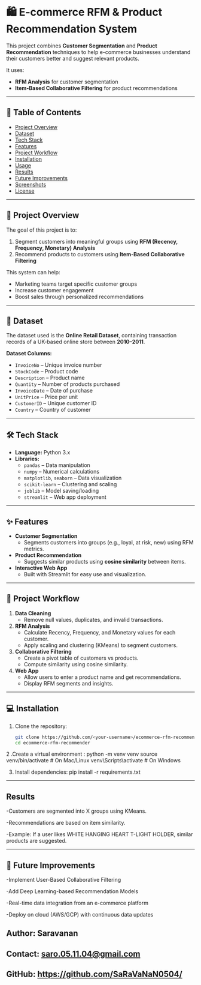# 🛍️ E-commerce RFM & Product Recommendation System

This project combines **Customer Segmentation** and **Product Recommendation** techniques to help e-commerce businesses understand their customers better and suggest relevant products.  

It uses:
- **RFM Analysis** for customer segmentation  
- **Item-Based Collaborative Filtering** for product recommendations  

---

## 📌 Table of Contents
- [Project Overview](#project-overview)
- [Dataset](#dataset)
- [Tech Stack](#tech-stack)
- [Features](#features)
- [Project Workflow](#project-workflow)
- [Installation](#installation)
- [Usage](#usage)
- [Results](#results)
- [Future Improvements](#future-improvements)
- [Screenshots](#screenshots)
- [License](#license)

---

## 📖 Project Overview

The goal of this project is to:
1. Segment customers into meaningful groups using **RFM (Recency, Frequency, Monetary) Analysis**
2. Recommend products to customers using **Item-Based Collaborative Filtering**

This system can help:
- Marketing teams target specific customer groups
- Increase customer engagement
- Boost sales through personalized recommendations

---

## 📂 Dataset

The dataset used is the **Online Retail Dataset**, containing transaction records of a UK-based online store between **2010–2011**.

**Dataset Columns:**
- `InvoiceNo` – Unique invoice number
- `StockCode` – Product code
- `Description` – Product name
- `Quantity` – Number of products purchased
- `InvoiceDate` – Date of purchase
- `UnitPrice` – Price per unit
- `CustomerID` – Unique customer ID
- `Country` – Country of customer

---

## 🛠 Tech Stack

- **Language:** Python 3.x
- **Libraries:**
  - `pandas` – Data manipulation
  - `numpy` – Numerical calculations
  - `matplotlib`, `seaborn` – Data visualization
  - `scikit-learn` – Clustering and scaling
  - `joblib` – Model saving/loading
  - `streamlit` – Web app deployment

---

## ✨ Features

- **Customer Segmentation**
  - Segments customers into groups (e.g., loyal, at risk, new) using RFM metrics.
- **Product Recommendation**
  - Suggests similar products using **cosine similarity** between items.
- **Interactive Web App**
  - Built with Streamlit for easy use and visualization.

---

## 🔄 Project Workflow

1. **Data Cleaning**
   - Remove null values, duplicates, and invalid transactions.
2. **RFM Analysis**
   - Calculate Recency, Frequency, and Monetary values for each customer.
   - Apply scaling and clustering (KMeans) to segment customers.
3. **Collaborative Filtering**
   - Create a pivot table of customers vs products.
   - Compute similarity using cosine similarity.
4. **Web App**
   - Allow users to enter a product name and get recommendations.
   - Display RFM segments and insights.

---

## 💻 Installation

1. Clone the repository:
   ```bash
   git clone https://github.com/<your-username>/ecommerce-rfm-recommender.git
   cd ecommerce-rfm-recommender
2 .Create a virtual environment :
python -m venv venv
source venv/bin/activate     # On Mac/Linux
venv\Scripts\activate        # On Windows

3. Install dependencies:
   pip install -r requirements.txt


---

## Results
-Customers are segmented into X groups using KMeans.

-Recommendations are based on item similarity.

-Example: If a user likes WHITE HANGING HEART T-LIGHT HOLDER, similar products are suggested.

---

## 🔮 Future Improvements
-Implement User-Based Collaborative Filtering

-Add Deep Learning-based Recommendation Models

-Real-time data integration from an e-commerce platform

-Deploy on cloud (AWS/GCP) with continuous data updates

## Author: Saravanan
## Contact: saro.05.11.04@gmail.com
## GitHub: https://github.com/SaRaVaNaN0504/



